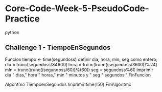 # Core-Code-Week-5-PseudoCode-Practice

python
## Challenge 1 - TiempoEnSegundos

  Funcion tiempo <- time(segundoss)
	definir dia, hora, min, seg como entero;
	dia = trunc(segundoss/84600) 
	hora = trunc(trunc((segundoss/3600))%24)
	min = trunc(trunc((segundoss/60))%(60))
	seg = segundoss%60 
	imprimir dia " dias," hora " horas," min " minutos y " seg " segundos."
  FinFuncion

  Algoritmo TiempoenSegundos
	Imprimir time(150)
  FinAlgoritmo
  
